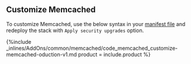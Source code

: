 <!--  usedin: [ _legacy_docker/AddOns/memcached-v1.md, _maestro/AddOns/memcached-v1.md, _node/addons/memcached-v1.md, _rails/AddOns/memcached-v1.md] -->


## Customize Memcached
To customize Memcached, use the below syntax in your [manifest file](/building-your-stack/getting-started-with-manifest-files) and redeploy the stack with `Apply security upgrades` option.



{%include _inlines/AddOns/common/memcached/code_memcached_customize-memcached-oduction-v1.md  product = include.product %}








